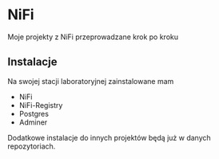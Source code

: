 # NiFi
Moje projekty z NiFi przeprowadzane krok po kroku
## Instalacje
Na swojej stacji laboratoryjnej zainstalowane mam
- NiFi
- NiFi-Registry
- Postgres
- Adminer

Dodatkowe instalacje do innych projektów będą już w danych repozytoriach.
